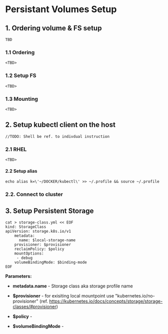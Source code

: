 # Persistant Volumes Setup

## 1. Ordering volume & FS setup
    TBD

### 1.1 Ordering
    <TBD>
### 1.2 Setup FS
    <TBD>
### 1.3 Mounting
    <TBD>

## 2. Setup **kubectl** client on the host
    //TODO: Shell be ref. to indivdual instruction


### 2.1 RHEL
    <TBD> 

#### 2.2 Setup alias
    echo alias k=\'~/DOCKER/kubectl\' >> ~/.profile && source ~/.profile



### 2.2. Connect to cluster
<TBD>

## 3. Setup Persistent Storage


    cat > storage-class.yml << EOF 
    kind: StorageClass
    apiVersion: storage.k8s.io/v1
        metadata:
          name: $local-storage-name
        provisioner: $provisioner
        reclaimPolicy: $policy
        mountOptions:
         - debug
        volumeBindingMode: $binding-mode
    EOF


**Parameters:**

* **metadata.name** - Storage class aka storage profile name 

* **$provisioner** - for exisiting local mountpoint use "kubernetes.io/no-provisioner" (ref. https://kubernetes.io/docs/concepts/storage/storage-classes/#provisioner)

* **$policy** - 

* **$volumeBindingMode** -  







